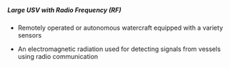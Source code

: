 ##### **Large USV with Radio Frequency (RF)**

- Remotely operated or autonomous watercraft equipped with a variety sensors

- An electromagnetic radiation used for detecting signals from vessels using radio communication

